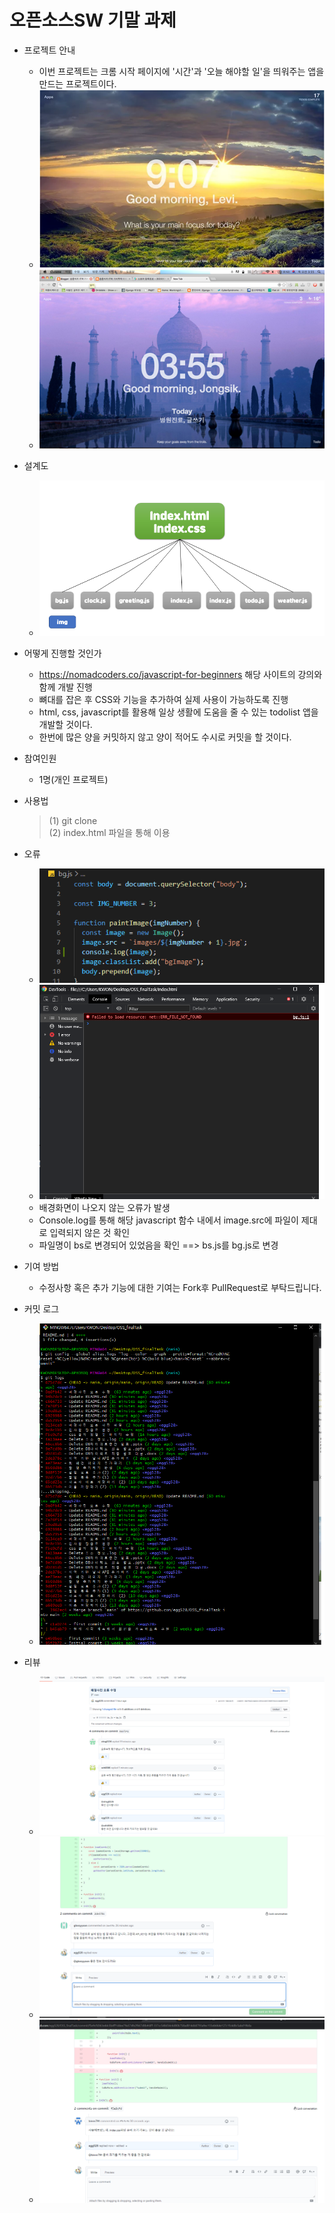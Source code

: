 # 오픈소스SW 기말 과제

- 프로젝트 안내
  - 이번 프로젝트는 크롬 시작 페이지에 '시간'과 '오늘 해야할 일'을 띄워주는 앱을 만드는 프로젝트이다.
  - ![Alt text](img/ex1.png)
  - ![Alt text](img/ex2.png)

- 설계도
  - ![Alt text](img/se.png)

* 어떻게 진행할 것인가
  - https://nomadcoders.co/javascript-for-beginners 해당 사이트의 강의와 함께 개발 진행
  - 뼈대를 잡은 후 CSS와 기능을 추가하여 실제 사용이 가능하도록 진행
  - html, css, javascript를 활용해 일상 생활에 도움을 줄 수 있는 todolist 앱을 개발할 것이다.
  - 한번에 많은 양을 커밋하지 않고 양이 적어도 수시로 커밋을 할 것이다.

* 참여인원
  * 1명(개인 프로젝트)
  
* 사용법
  > (1) git clone   
  > (2) index.html 파일을 통해 이용
  
* 오류
  * ![Alt text](img/er2.png)
  * ![Alt text](img/er1.png)
  * 배경화면이 나오지 않는 오류가 발생
  * Console.log를 통해 해당 javascript 함수 내에서 image.src에 파일이 제대로 입력되지 않은 것 확인 
  * 파일명이 bs로 변경되어 있었음을 확인 ==> bs.js를 bg.js로 변경
  
* 기여 방법
  * 수정사항 혹은 추가 기능에 대한 기여는 Fork후 PullRequest로 부탁드립니다.
  
* 커밋 로그
  * ![Alt text](img/log.png)
 
* 리뷰
  * ![Alt text](img/re1.png)
  * ![Alt text](img/re2.png)
  * ![Alt text](img/re3.png)
  

